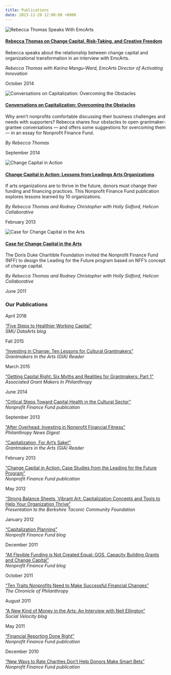```yaml
---
title: Publications
date: 2023-11-28 12:00:00 +0000
---
```

<!-- Featured Publications -->
<div class="row">
    <!-- EmcArts -->
    <div class="col-md-3 col-sm-3">
        <img class="img-fluid w-100" src="/images/beka-speak.png" alt="Rebecca Thomas Speaks With EmcArts"/>
        <h4 class="my-3">
            <a href="http://artsfwd.org/rebecca-thomas-on-change-capital/">
                Rebecca Thomas on Change Capital, Risk-Taking, and Creative Freedom
            </a>
        </h4>
        <p>Rebecca speaks about the relationship between change capital and organizational transformation in an interview with EmcArts.</p>
        <p><i>Rebecca Thomas with Karina Mangu-Ward, EmcArts Director of Activating Innovation</i></p>
        <p>October 2014</p>
    </div>
    <!-- Last NFF Blog -->
    <div class="col-md-3 col-sm-3">
        <img class="img-fluid w-100" src="/images/beka-nff-arts-survey.png" alt="Conversations on Capitalization: Overcoming the Obstacles"/>
        <h4 class="my-3">
            <a href="http://nonprofitfinancefund.org/blog/conversations-capitalization-overcoming-obstacles">
                Conversations on Capitalization: Overcoming the Obstacles
            </a>
        </h4>
        <p>Why aren’t nonprofits comfortable discussing their business challenges and needs with supporters? Rebecca shares four obstacles to open grantmaker-grantee conversations — and offers some suggestions for overcoming them — in an essay for Nonprofit Finance Fund.</p>
        <p><i>By Rebecca Thomas</i></p>
        <p>September 2014</p>
    </div>
    <!-- Change Capital in Action -->
    <div class="col-md-3 col-sm-3">
        <img class="img-fluid w-100" src="/images/beka-ccia.png" alt="Change Capital in Action"/>
        <h4 class="my-3">
            <a href="https://nff.org/report/change-capital-action-lessons-leading-arts-organizations">
                Change Capital in Action: Lessons from Leadings Arts Organizations
            </a>
        </h4>
        <p>If arts organizations are to thrive in the future, donors must change their funding and financing practices. This Nonprofit Finance Fund publication explores lessons learned by 10 organizations.</p>
        <p><i>By Rebecca Thomas and Rodney Christopher with Holly Sidford, Helicon Collaborative</i></p>
        <p>February 2013</p>
    </div>
    <!-- Case for Change Capital in the Arts -->
    <div class="col-md-3 col-sm-3">
        <img class="img-fluid w-100" src="/images/beka-case.png" alt="Case for Change Capital in the Arts"/>
        <h4 class="my-3">
            <a href="http://www.nonprofitfinancefund.org/report/case-change-capital-arts">
                Case for Change Capital in the Arts
            </a>
        </h4>
        <p>The Doris Duke Charitible Foundation invited the Nonprofit Finance Fund (NFF) to design the Leading for the Future program based on NFF’s concept of change capital.</p>
        <p><i>By Rebecca Thomas and Rodney Christopher with Holly Sidford, Helicon Collaborative</i></p>
        <p>June 2011</p>
    </div>
</div>
<!-- Our publications -->
<div class="row">
    <div class="col-md-12 col-sm-12 my-3">
        <h3>Our Publications</h3>
    </div>
</div>
<!-- Fall 2018 -->
<div class="row">
    <div class="col-md-3 col-sm-3"><p>April 2018</p></div>
    <div class="col-md-9 col-sm-9">
        <p><a href="http://mcs.smu.edu/artsresearch2014/working-capital">
        &ldquo;Five Steps to Healthier Working Capital&rdquo;</a>
        <br/><i>SMU DataArts blog</i></p>
    </div>
</div>
<!-- Fall 2015 -->
<div class="row">
    <div class="col-md-3 col-sm-3"><p>Fall 2015</p></div>
    <div class="col-md-9 col-sm-9">
        <p><a href="http://www.giarts.org/article/investing-change-ten-lessons-cultural-grantmakers">
        &ldquo;Investing in Change: Ten Lessons for Cultural Grantmakers&rdquo;</a>
        <br/><i>Grantmakers In the Arts (GIA) Reader</i></p>
    </div>
</div>
<!-- March 2015 -->
<div class="row">
    <div class="col-md-3 col-sm-3"><p>March 2015</p></div>
    <div class="col-md-9 col-sm-9">
        <p><a href="http://www.agmconnect.org/in-philanthropy/getting-capital-right-six-myths-and-realities-grantmakers-part-1">
        &ldquo;Getting Capital Right: Six Myths and Realities for Grantmakers: Part 1&rdquo;</a>
        <br/><i>Associated Grant Makers In Philanthropy</i></p>
    </div>
</div>
<!-- June 2014 -->
<div class="row">
    <div class="col-md-3 col-sm-3"><p>June 2014</p></div>
    <div class="col-md-9 col-sm-9">
        <p><a href="http://www.nonprofitfinancefund.org/sites/default/files/paragraphs/file/download/NFF-Fundamental-Critical-Steps-Capital-Health-Cultural-Sector.pdf">
        &ldquo;Critical Steps Toward Capital Health in the Cultural Sector&rdquo;</a>
        <br/><i>Nonprofit Finance Fund publication</i></p>
    </div>
</div>
<!-- September 2013 -->
<div class="row">
    <div class="col-md-3 col-sm-3"><p>September 2013</p></div>
    <div class="col-md-9 col-sm-9">
        <p><a href="http://www.philanthropynewsdigest.org/commentary-and-opinion/investing-in-nonprofit-financial-fitness">
        &ldquo;After Overhead: Investing in Nonprofit Financial Fitness&rdquo;</a>
        <br/><i>Philanthropy News Digest</i></p>
        <p><a href="http://www.giarts.org/article/capitalization-art’s-sake">
        &ldquo;Capitalization, For Art’s Sake!&rdquo;</a>
        <br/><i>Grantmakers in the Arts (GIA) Reader</i></p>
    </div>
</div>
<!-- February 2013 -->
<div class="row">
    <div class="col-md-3 col-sm-3"><p>February 2013</p></div>
    <div class="col-md-9 col-sm-9">
        <p><a href="http://www.nonprofitfinancefund.org/sites/default/files/paragraphs/file/download/ccinaction_final.pdf">
        &ldquo;Change Capital in Action: Case Studies from the Leading for the Future Program&rdquo;</a>
        <br/><i>Nonprofit Finance Fund publication</i></p>
    </div>
</div>
<!-- May 2012 -->
<div class="row">
    <div class="col-md-3 col-sm-3"><p>May 2012</p></div>
    <div class="col-md-9 col-sm-9">
        <p><a href="http://www.berkshiretaconic.org/Portals/0/Uploads/Documents/Receive/Bright_Spots_Rebecca_Presentation.pdf">
        &ldquo;Strong Balance Sheets, Vibrant Art: Capitalization Concepts and Tools to Help Your Organization Thrive&rdquo;</a>
        <br/><i>Presentation to the Berkshire Taconic Community Foundation</i></p>
    </div>
</div>
<!-- January 2012 -->
<div class="row">
    <div class="col-md-3 col-sm-3"><p>January 2012</p></div>
    <div class="col-md-9 col-sm-9">
        <p><a href="http://nonprofitfinancefund.org/blog/capitalization-planning">
        &ldquo;Capitalization Planning&rdquo;</a>
        <br/><i>Nonprofit Finance Fund blog</i></p>
    </div>
</div>
<!-- December 2011 -->
<div class="row">
    <div class="col-md-3 col-sm-3"><p>December 2011</p></div>
    <div class="col-md-9 col-sm-9">
        <p><a href="http://nonprofitfinancefund.org/blog/all-flexible-funding-not-created-equal-gos-capacity-building-grants-and-change-capital">
        &ldquo;All Flexible Funding is Not Created Equal: GOS, Capacity Building Grants and Change Capital&rdquo;</a>
        <br/><i>Nonprofit Finance Fund blog</i></p>
    </div>
</div>
<!-- October 2011 -->
<div class="row">
    <div class="col-md-3 col-sm-3"><p>October 2011</p></div>
    <div class="col-md-9 col-sm-9">
        <p><a href="http://philanthropy.com/blogs/money-and-mission/10-traits-nonprofits-need-to-make-successful-financial-changes/27841">
        &ldquo;Ten Traits Nonprofits Need to Make Successful Financial Changes&rdquo;</a>
        <br/><i>The Chronicle of Philanthropy</i></p>
    </div>
</div>
<!-- August 2011 -->
<div class="row">
    <div class="col-md-3 col-sm-3"><p>August 2011</p></div>
    <div class="col-md-9 col-sm-9">
        <p><a href="http://www.socialvelocity.net/2011/08/a-new-kind-of-money-for-the-arts-an-interview-with-rebecca-thomas/">
        &ldquo;A New Kind of Money in the Arts: An Interview with Nell Ellington&rdquo;</a>
        <br/><i>Social Velocity blog</i></p>
    </div>
</div>
<!-- May 2011 -->
<div class="row">
    <div class="col-md-3 col-sm-3"><p>May 2011</p></div>
    <div class="col-md-9 col-sm-9">
        <p><a href="http://www.nonprofitfinancefund.org/report/case-capital-financial-reporting-done-right">
        &ldquo;Financial Reporting Done Right&rdquo;</a>
        <br/><i>Nonprofit Finance Fund publication</i></p>
    </div>
</div>
<!-- December 2010 -->
<div class="row">
    <div class="col-md-3 col-sm-3"><p>December 2010</p></div>
    <div class="col-md-9 col-sm-9">
        <p><a href="https://www.philanthropy.com/article/Poor-Advice-for-Donors/159421">
        &ldquo;New Ways to Rate Charities Don’t Help Donors Make Smart Bets&rdquo;</a>
        <br/><i>Nonprofit Finance Fund publication</i></p>
    </div>
</div>